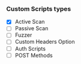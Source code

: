 ### Custom Scripts types
- [x] Active Scan
- [ ] Passive Scan
- [ ] Fuzzer
- [ ] Custom Headers Option
- [ ] Auth Scripts
- [ ] POST Methods
